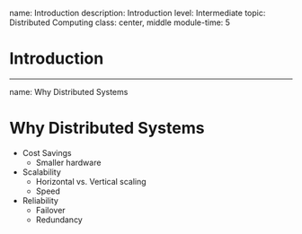 name: Introduction
description: Introduction
level: Intermediate
topic: Distributed Computing
class: center, middle
module-time: 5
# Introduction

---
name: Why Distributed Systems
# Why Distributed Systems

- Cost Savings
  - Smaller hardware
- Scalability
  - Horizontal vs. Vertical scaling
  - Speed
- Reliability
  - Failover
  - Redundancy
